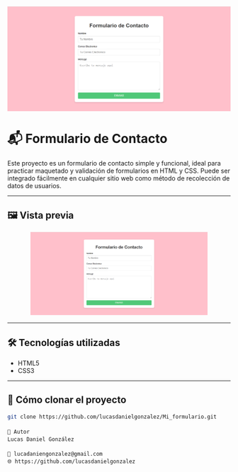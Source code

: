 ![Formulario de Contacto](https://raw.githubusercontent.com/lucasdanielgonzalez/Mi_formulario/master/Formulario%20de%20contacto.png)


# 📬 Formulario de Contacto

Este proyecto es un formulario de contacto simple y funcional, ideal para practicar maquetado y validación de formularios en HTML y CSS. Puede ser integrado fácilmente en cualquier sitio web como método de recolección de datos de usuarios.

---

## 🖼️ Vista previa

<p align="center">
  <img src="https://raw.githubusercontent.com/lucasdanielgonzalez/Mi_formulario/master/Formulario%20de%20contacto.png" alt="Formulario de Contacto" width="400">
</p>

---

## 🛠️ Tecnologías utilizadas

- HTML5
- CSS3

---

## 📂 Cómo clonar el proyecto

```bash
git clone https://github.com/lucasdanielgonzalez/Mi_formulario.git

👤 Autor
Lucas Daniel González

📧 lucadaniengonzalez@gmail.com
🌐 https://github.com/lucasdanielgonzalez


